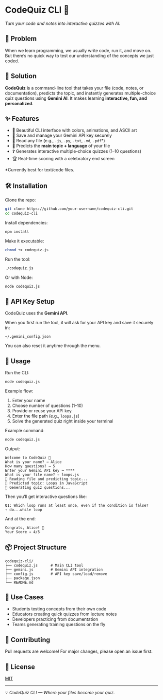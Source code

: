 # CodeQuiz CLI 🎯

*Turn your code and notes into interactive quizzes with AI.*

## 📌 Problem

When we learn programming, we usually write code, run it, and move on.
But there’s no quick way to test our understanding of the concepts we just coded.

## 🚀 Solution

**CodeQuiz** is a command-line tool that takes your file (code, notes, or documentation), predicts the topic, and instantly generates multiple-choice quiz questions using **Gemini AI**.
It makes learning **interactive, fun, and personalized**.

## ✨ Features

* 🎨 Beautiful CLI interface with colors, animations, and ASCII art
* 🔑 Save and manage your Gemini API key securely
* 📂 Read any file (e.g., `.js`, `.py`, `.txt`, `.md`, `.pdf`*)
* 🧠 Predicts the **main topic + language** of your file
* ❓ Generates interactive multiple-choice quizzes (1–10 questions)
* 🏆 Real-time scoring with a celebratory end screen

*Currently best for text/code files.

## 🛠️ Installation

Clone the repo:

```bash
git clone https://github.com/your-username/codequiz-cli.git
cd codequiz-cli
```

Install dependencies:

```bash
npm install
```

Make it executable:

```bash
chmod +x codequiz.js
```

Run the tool:

```bash
./codequiz.js
```

Or with Node:

```bash
node codequiz.js
```

## 🔑 API Key Setup

CodeQuiz uses the **Gemini API**.

When you first run the tool, it will ask for your API key and save it securely in:

```
~/.gemini_config.json
```

You can also reset it anytime through the menu.

## 📖 Usage

Run the CLI:

```bash
node codequiz.js
```

Example flow:

1. Enter your name
2. Choose number of questions (1–10)
3. Provide or reuse your API key
4. Enter the file path (e.g., `loops.js`)
5. Solve the generated quiz right inside your terminal

Example command:

```bash
node codequiz.js
```

Output:

```
Welcome to CodeQuiz 🎉
What is your name? → Alice
How many questions? → 5
Enter your Gemini API key → ****
What is your file name? → loops.js
📂 Reading file and predicting topic...
📝 Predicted topic: Loops in JavaScript
🎯 Generating quiz questions...
```

Then you’ll get interactive questions like:

```
Q1: Which loop runs at least once, even if the condition is false?
→ do...while loop
```

And at the end:

```
Congrats, Alice! 🎉
Your Score → 4/5
```

## 📦 Project Structure

```
codequiz-cli/
├── codequiz.js      # Main CLI tool
├── gemini.js        # Gemini API integration
├── config.js        # API key save/load/remove
├── package.json
└── README.md
```

## 🎯 Use Cases

* Students testing concepts from their own code
* Educators creating quick quizzes from lecture notes
* Developers practicing from documentation
* Teams generating training questions on the fly

## 🤝 Contributing

Pull requests are welcome! For major changes, please open an issue first.

## 📜 License

[MIT](LICENSE)

---

💡 *CodeQuiz CLI — Where your files become your quiz.*
